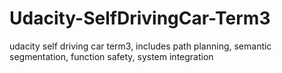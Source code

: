 # Udacity-SelfDrivingCar-Term3
udacity self driving car term3, includes path planning, semantic segmentation, function safety, system integration 
